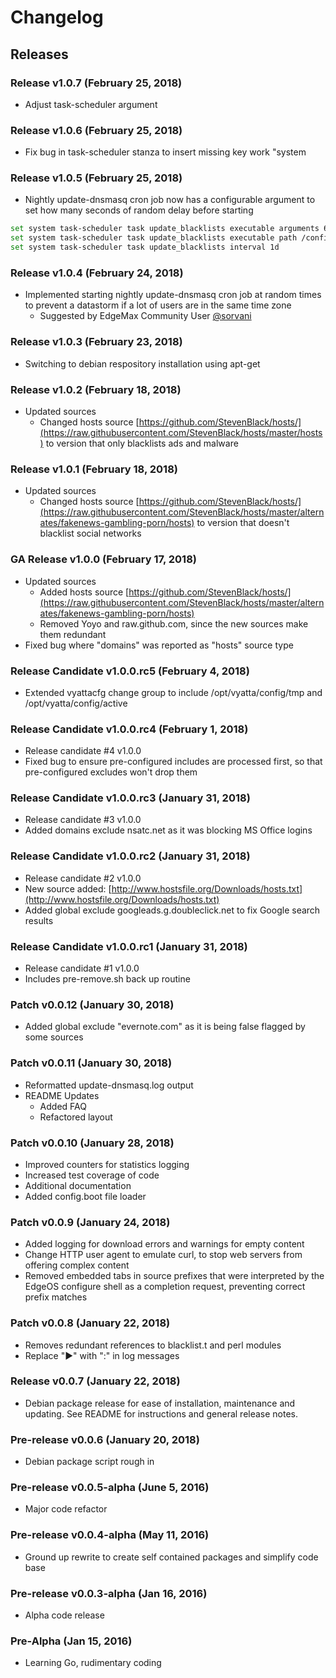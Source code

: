 # Changelog

## Releases

### Release v1.0.7 (February 25, 2018)

* Adjust task-scheduler argument

### Release v1.0.6 (February 25, 2018)

* Fix bug in task-scheduler stanza to insert missing key work "system

### Release v1.0.5 (February 25, 2018)

* Nightly update-dnsmasq cron job now has a configurable argument to set how many seconds of random delay before starting

```bash
set system task-scheduler task update_blacklists executable arguments 60
set system task-scheduler task update_blacklists executable path /config/scripts/blacklist-cronjob.sh
set system task-scheduler task update_blacklists interval 1d
```

### Release v1.0.4 (February 24, 2018)

* Implemented starting nightly update-dnsmasq cron job at random times to prevent a datastorm if a lot of users are in the same time zone
  * Suggested by EdgeMax Community User [@sorvani](https://community.ubnt.com/t5/user/viewprofilepage/user-id/185589)

### Release v1.0.3 (February 23, 2018)

* Switching to debian respository installation using apt-get

### Release v1.0.2 (February 18, 2018)

* Updated sources
  * Changed hosts source [https://github.com/StevenBlack/hosts/](https://raw.githubusercontent.com/StevenBlack/hosts/master/hosts) to version that only blacklists ads and malware

### Release v1.0.1 (February 18, 2018)

* Updated sources
  * Changed hosts source [https://github.com/StevenBlack/hosts/](https://raw.githubusercontent.com/StevenBlack/hosts/master/alternates/fakenews-gambling-porn/hosts) to version that doesn't blacklist social networks

### GA Release v1.0.0 (February 17, 2018)

* Updated sources
  * Added hosts source [https://github.com/StevenBlack/hosts/](https://raw.githubusercontent.com/StevenBlack/hosts/master/alternates/fakenews-gambling-porn/hosts)
  * Removed Yoyo and raw.github.com, since the new sources make them redundant
* Fixed bug where "domains" was reported as "hosts" source type

### Release Candidate v1.0.0.rc5 (February 4, 2018)

* Extended vyattacfg change group to include /opt/vyatta/config/tmp and /opt/vyatta/config/active

### Release Candidate v1.0.0.rc4 (February 1, 2018)

* Release candidate #4 v1.0.0
* Fixed bug to ensure pre-configured includes are processed first, so that pre-configured excludes won't drop them

### Release Candidate v1.0.0.rc3 (January 31, 2018)

* Release candidate #3 v1.0.0
* Added domains exclude nsatc.net as it was blocking MS Office logins

### Release Candidate v1.0.0.rc2 (January 31, 2018)

* Release candidate #2 v1.0.0
* New source added: [http://www.hostsfile.org/Downloads/hosts.txt](http://www.hostsfile.org/Downloads/hosts.txt)
* Added global exclude googleads.g.doubleclick.net to fix Google search results

### Release Candidate v1.0.0.rc1 (January 31, 2018)

* Release candidate #1 v1.0.0
* Includes pre-remove.sh back up routine

### Patch v0.0.12 (January 30, 2018)

* Added global exclude "evernote.com" as it is being false flagged by some sources

### Patch v0.0.11 (January 30, 2018)

* Reformatted update-dnsmasq.log output
* README Updates
  * Added FAQ
  * Refactored layout

### Patch v0.0.10 (January 28, 2018)

* Improved counters for statistics logging
* Increased test coverage of code
* Additional documentation
* Added config.boot file loader

### Patch v0.0.9 (January 24, 2018)

* Added logging for download errors and warnings for empty content
* Change HTTP user agent to emulate curl, to stop web servers from offering complex content
* Removed embedded tabs in source prefixes that were interpreted by the EdgeOS configure shell as a completion request,  preventing correct prefix matches

### Patch v0.0.8 (January 22, 2018)

* Removes redundant references to blacklist.t and perl modules
* Replace "▶" with ":" in log messages

### Release v0.0.7 (January 22, 2018)

* Debian package release for ease of installation, maintenance and updating. See README for instructions and general release notes.

### Pre-release v0.0.6 (January 20, 2018)

* Debian package script rough in

### Pre-release v0.0.5-alpha (June 5, 2016)

* Major code refactor

### Pre-release v0.0.4-alpha (May 11, 2016)

* Ground up rewrite to create self contained packages and simplify code base

### Pre-release v0.0.3-alpha (Jan 16, 2016)

* Alpha code release

### Pre-Alpha (Jan 15, 2016)

* Learning Go, rudimentary coding